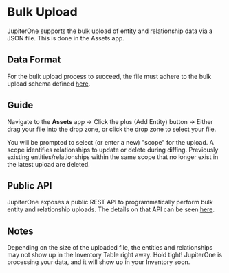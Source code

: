 # Bulk Upload

JupiterOne supports the bulk upload of entity and relationship data via a JSON file. This is done in the Assets app.

## Data Format

For the bulk upload process to succeed, the file must adhere to the bulk upload schema defined [here](../APIs_and-integrations/bulk-upload-schema.md).

## Guide

Navigate to the **Assets** app -> Click the plus (Add Entity) button -> Either drag your file into the drop zone, or click the drop zone to select your file.

You will be prompted to select (or enter a new) "scope" for the upload. A scope identifies relationships to update or delete during diffing. Previously existing entities/relationships within the same scope that no longer exist in the latest upload are deleted.

## Public API

JupiterOne exposes a public REST API to programmatically perform bulk entity and relationship uploads. The details on that API can be seen [here](../APIs_and-integrations/jupiterone-api.md).

## Notes

Depending on the size of the uploaded file, the entities and relationships may not show up in the Inventory Table right away. Hold tight! JupiterOne is processing your data, and it will show up in your Inventory soon.

